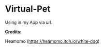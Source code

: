 # Virtual-Pet

Using in my App via url.

**Credits:** 

Heamomo (https://heamomo.itch.io/white-dog)
